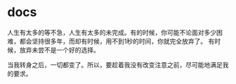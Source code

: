 # docs

人生有太多的等不急，人生有太多的未完成。有的时候，你可能不论面对多少困难，都会坚持很多年，而却有时候，用不到1秒的时间，你就完全放弃了。
有时候，放弃未尝不是一个好的选择。

当我转身之后，一切都变了。所以，要趁着我没有改变注意之前，尽可能地满足我的要求。


